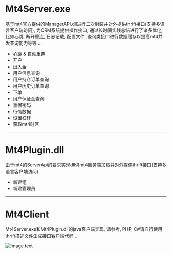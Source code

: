 
# Mt4Server.exe
基于mt4官方提供的ManagerAPI.dll进行二次封装并对外提供thrift接口(支持多语言客户端访问), 为CRM系统提供操作接口, 通过长时间实践总结进行了诸多优化, 比如心跳, 断开重连, 日志记载, 配置文件, 查询类接口进行数据缓存以提高mt4并发查询能力等等 ...
* 心跳 & 自动重连
* 开户
* 出入金
* 用户信息查询
* 用户持仓订单查询
* 用户历史订单查询
* 下单
* 用户保证金查询
* 重置密码
* 行情数据
* 设置杠杆
* 获取mt4时区

---

# Mt4Plugin.dll
由于mt4的ServerApi的要求实现dll供mt4服务端加载并对外提供thrift接口(支持多语言客户端访问)
* 新建组
* 新建管理员

---

# Mt4Client
Mt4Server.exe和Mt4Plugin.dll的java客户端实现, 请参考, PHP, C#请自行使用thrift描述文件生成接口客户端代码 ..

![Image text](https://github.com/qq66921494/mt4/blob/master/mt4server.exe.png)
